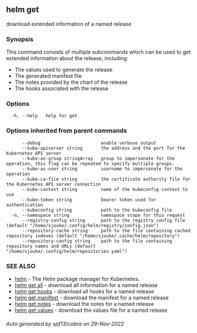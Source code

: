 ## helm get

download extended information of a named release

### Synopsis


This command consists of multiple subcommands which can be used to
get extended information about the release, including:

- The values used to generate the release
- The generated manifest file
- The notes provided by the chart of the release
- The hooks associated with the release


### Options

```
  -h, --help   help for get
```

### Options inherited from parent commands

```
      --debug                       enable verbose output
      --kube-apiserver string       the address and the port for the Kubernetes API server
      --kube-as-group stringArray   group to impersonate for the operation, this flag can be repeated to specify multiple groups.
      --kube-as-user string         username to impersonate for the operation
      --kube-ca-file string         the certificate authority file for the Kubernetes API server connection
      --kube-context string         name of the kubeconfig context to use
      --kube-token string           bearer token used for authentication
      --kubeconfig string           path to the kubeconfig file
  -n, --namespace string            namespace scope for this request
      --registry-config string      path to the registry config file (default "/home/sjouke/.config/helm/registry/config.json")
      --repository-cache string     path to the file containing cached repository indexes (default "/home/sjouke/.cache/helm/repository")
      --repository-config string    path to the file containing repository names and URLs (default "/home/sjouke/.config/helm/repositories.yaml")
```

### SEE ALSO

* [helm](helm.md)	 - The Helm package manager for Kubernetes.
* [helm get all](helm_get_all.md)	 - download all information for a named release
* [helm get hooks](helm_get_hooks.md)	 - download all hooks for a named release
* [helm get manifest](helm_get_manifest.md)	 - download the manifest for a named release
* [helm get notes](helm_get_notes.md)	 - download the notes for a named release
* [helm get values](helm_get_values.md)	 - download the values file for a named release

###### Auto generated by spf13/cobra on 29-Nov-2022
